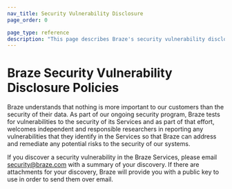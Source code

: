 ```yaml
---
nav_title: Security Vulnerability Disclosure
page_order: 0

page_type: reference
description: "This page describes Braze's security vulnerability disclosure policies."
---
```


<!--
Warning! Don't make any changes to this document without approval from the legal department.
-->

# Braze Security Vulnerability Disclosure Policies

Braze understands that nothing is more important to our customers than the security of their data. As part of our ongoing security program, Braze tests for vulnerabilities to the security of its Services and as part of that effort, welcomes independent and responsible researchers in reporting any vulnerabilities that they identify in the Services so that Braze can address and remediate any potential risks to the security of our systems.

If you discover a security vulnerability in the Braze Services, please email security@braze.com with a summary of your discovery. If there are attachments for your discovery, Braze will provide you with a public key to use in order to send them over email.
